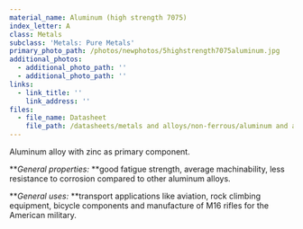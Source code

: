```yaml
---
material_name: Aluminum (high strength 7075)
index_letter: A
class: Metals
subclass: 'Metals: Pure Metals'
primary_photo_path: /photos/newphotos/5highstrength7075aluminum.jpg
additional_photos:
  - additional_photo_path: ''
  - additional_photo_path: ''
links:
  - link_title: ''
    link_address: ''
files:
  - file_name: Datasheet
    file_path: /datasheets/metals and alloys/non-ferrous/aluminum and alloys/aluminum high strength 7075.pdf
---
```


Aluminum alloy with zinc as primary component.

***General properties:*&nbsp;**good fatigue strength, average machinability, less resistance to corrosion compared to other aluminum alloys.

***General uses:*&nbsp;**transport applications like aviation, rock climbing equipment, bicycle components and manufacture of M16 rifles for the American military.